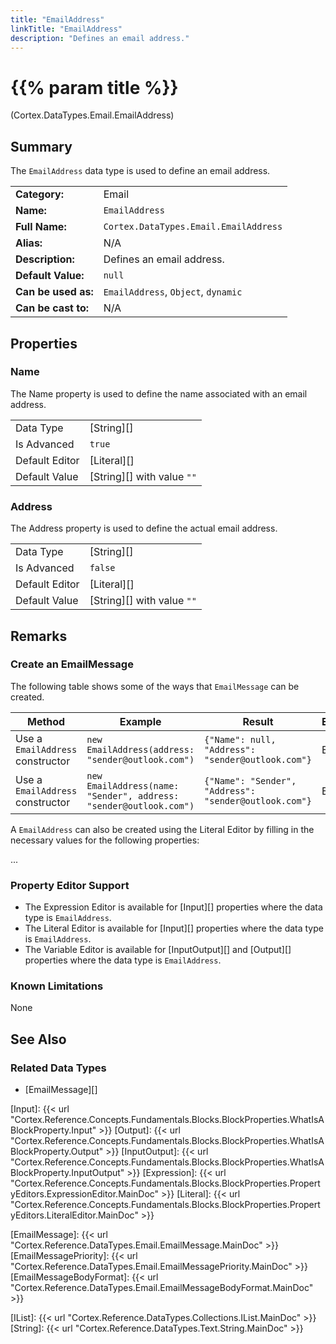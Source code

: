 ```yaml
---
title: "EmailAddress"
linkTitle: "EmailAddress"
description: "Defines an email address."
---
```


# {{% param title %}}

<p class="namespace">(Cortex.DataTypes.Email.EmailAddress)</p>

## Summary

The `EmailAddress` data type is used to define an email address.

| | |
|-|-|
| **Category:**          | Email                                                  |
| **Name:**              | `EmailAddress`                                         |
| **Full Name:**         | `Cortex.DataTypes.Email.EmailAddress`                  |
| **Alias:**             | N/A                                                    |
| **Description:**       | Defines an email address.                              |
| **Default Value:**     | `null`                                                 |
| **Can be used as:**    | `EmailAddress`, `Object`, `dynamic`                    |
| **Can be cast to:**    | N/A                                                    |

## Properties

### Name

The Name property is used to define the name associated with an email address.

| | |
|--------------------|---------------------------|
| Data Type | [String][] |
| Is Advanced | `true` |
| Default Editor | [Literal][] |
| Default Value | [String][] with value `""` |

### Address

The Address property is used to define the actual email address.

| | |
|--------------------|---------------------------|
| Data Type | [String][] |
| Is Advanced | `false` |
| Default Editor | [Literal][] |
| Default Value | [String][] with value `""` |

## Remarks

### Create an EmailMessage

The following table shows some of the ways that `EmailMessage` can be created.

| Method | Example | Result | Editor&nbsp;Support | Notes |
|-|-|-|-|-|
| Use a `EmailAddress` constructor | `new EmailAddress(address: "sender@outlook.com")`| `{"Name": null, "Address": "sender@outlook.com"}` | Expression |  |
| Use a `EmailAddress` constructor | `new EmailAddress(name: "Sender", address: "sender@outlook.com")`| `{"Name": "Sender", "Address": "sender@outlook.com"}` | Expression |  |

A `EmailAddress` can also be created using the Literal Editor by filling in the necessary values for the following properties:

...

### Property Editor Support

* The Expression Editor is available for [Input][] properties where the data type is `EmailAddress`.
* The Literal Editor is available for [Input][] properties where the data type is `EmailAddress`.
* The Variable Editor is available for [InputOutput][] and [Output][] properties where the data type is `EmailAddress`.
  
### Known Limitations

None

## See Also

### Related Data Types

* [EmailMessage][]

[Input]: {{< url "Cortex.Reference.Concepts.Fundamentals.Blocks.BlockProperties.WhatIsABlockProperty.Input" >}}
[Output]: {{< url "Cortex.Reference.Concepts.Fundamentals.Blocks.BlockProperties.WhatIsABlockProperty.Output" >}}
[InputOutput]: {{< url "Cortex.Reference.Concepts.Fundamentals.Blocks.BlockProperties.WhatIsABlockProperty.InputOutput" >}}
[Expression]: {{< url "Cortex.Reference.Concepts.Fundamentals.Blocks.BlockProperties.PropertyEditors.ExpressionEditor.MainDoc" >}}
[Literal]: {{< url "Cortex.Reference.Concepts.Fundamentals.Blocks.BlockProperties.PropertyEditors.LiteralEditor.MainDoc" >}}

[EmailMessage]: {{< url "Cortex.Reference.DataTypes.Email.EmailMessage.MainDoc" >}}
[EmailMessagePriority]: {{< url "Cortex.Reference.DataTypes.Email.EmailMessagePriority.MainDoc" >}}
[EmailMessageBodyFormat]: {{< url "Cortex.Reference.DataTypes.Email.EmailMessageBodyFormat.MainDoc" >}}

[IList]: {{< url "Cortex.Reference.DataTypes.Collections.IList.MainDoc" >}}
[String]: {{< url "Cortex.Reference.DataTypes.Text.String.MainDoc" >}}
